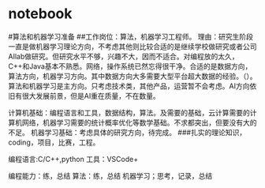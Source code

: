 # notebook
#算法和机器学习准备
##工作岗位：算法，机器学习工程师。
理由：研究生阶段一直是做机器学习理论方向，不考虑其他则比较合适的是继续学校做研究或者公司AIlab做研究。但研究水平不够，兴趣不大，因而不适合。对编程放的太久，C++和Java基本不熟悉。网络，操作系统已然忘得很干净。合适的是数据方向，算法方向，机器学习方向。其中数据方向大多需要大型平台超大数据的经验。（）。算法和机器学习是主方向。只考虑技术类，其他产品，运营暂不会考虑。AI方向依旧有很大发展前景，但是AI重在质量，不在数量。

计算机基础：编程语言和工具，数据结构，算法。及需要的基础，云计算需要的计算机网络，机器学习需要的统计概率优化等数学基础。不求都突出，但要没有大的不足。
机器学习基础：考虑具体的研究方向，待完成。
###扎实的理论知识，coding，项目，比赛，工程。

编程语言:C/C++,python
工具：VSCode+

编程能力：练，总结
算法：练，总结
机器学习；思考，记录，总结



